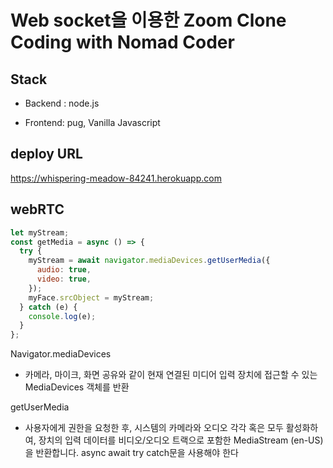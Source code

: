 # Web socket을 이용한 Zoom Clone Coding with Nomad Coder

## Stack

- Backend : node.js

- Frontend: pug, Vanilla Javascript

## deploy URL

https://whispering-meadow-84241.herokuapp.com

## webRTC

```js
let myStream;
const getMedia = async () => {
  try {
    myStream = await navigator.mediaDevices.getUserMedia({
      audio: true,
      video: true,
    });
    myFace.srcObject = myStream;
  } catch (e) {
    console.log(e);
  }
};
```

Navigator.mediaDevices

- 카메라, 마이크, 화면 공유와 같이 현재 연결된 미디어 입력 장치에 접근할 수 있는 MediaDevices 객체를 반환

getUserMedia

- 사용자에게 권한을 요청한 후, 시스템의 카메라와 오디오 각각 혹은 모두 활성화하여, 장치의 입력 데이터를 비디오/오디오 트랙으로 포함한 MediaStream (en-US)을 반환합니다. async await try catch문을 사용해야 한다
